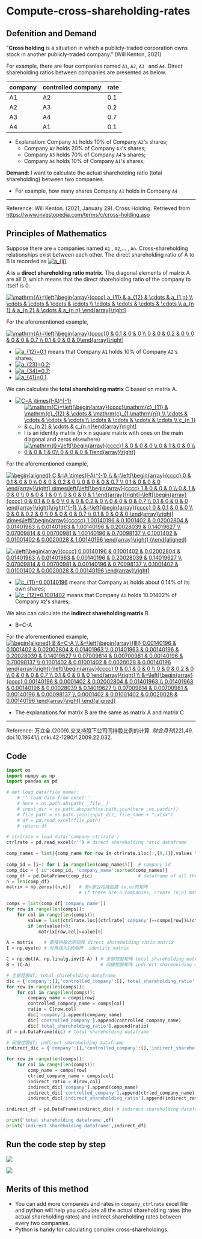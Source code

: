 # Compute-cross-shareholding-rates
## Defenition and Demand

"**Cross holding** is a situation in which a publicly-traded corporation owns stock in another publicly-traded company." (Will Kenton, 2021)

For example, there are four companies named `A1`, `A2`, `A3 ` and  `A4`. Direct shareholding ratios between companies are presented as below.

| company | controlled company | rate |
| ------- | ------------------ | ---- |
| A1      | A2                 | 0.1  |
| A2      | A3                 | 0.2  |
| A3      | A4                 | 0.7  |
| A4      | A1                 | 0.1  |

* Explanation: Company `A1` holds 10% of Company `A2`'s shares; 
  * Company `A2` holds 20% of Company `A3`'s shares; 
  * Company `A3` holds 70% of Company `A4`'s shares; 
  * Company `A4` holds 10% of Company `A1`'s shares;

**Demand**: I want to calculate the actual shareholding ratio (total shareholding) between two companies.

- For example,  how many shares Company `A1` holds in Company `A4` 

****

Reference: Will Kenton. (2021, January 29). Cross Holding. Retrieved from https://www.investopedia.com/terms/c/cross-holding.asp



## Principles of Mathematics

Suppose there are `n` companies named `A1` , `A2`,... , `An`. Cross-shareholding relationships exist between each other. The direct shareholding ratio of A to B is recorded as <a href="https://www.codecogs.com/eqnedit.php?latex=a_{ij}" target="_blank"><img src="https://latex.codecogs.com/gif.latex?a_{ij}" title="a_{ij}" /></a>.

$A$ is a **direct shareholding ratio matrix**. The diagonal elements of matrix A are all 0, which means that the direct shareholding ratio of the company to itself is 0.

<a href="https://www.codecogs.com/eqnedit.php?latex=\mathrm{A}=\left[\begin{array}{cccc}&space;a_{11}&space;&&space;a_{12}&space;&&space;\cdots&space;&&space;a_{1&space;n}&space;\\&space;\cdots&space;&&space;\cdots&space;&&space;\cdots&space;&&space;\cdots&space;\\&space;\cdots&space;&&space;\cdots&space;&&space;\cdots&space;&&space;\cdots&space;\\&space;a_{n&space;1}&space;&&space;a_{n&space;2}&space;&&space;\cdots&space;&&space;a_{n&space;n}&space;\end{array}\right]" target="_blank"><img src="https://latex.codecogs.com/gif.latex?\mathrm{A}=\left[\begin{array}{cccc}&space;a_{11}&space;&&space;a_{12}&space;&&space;\cdots&space;&&space;a_{1&space;n}&space;\\&space;\cdots&space;&&space;\cdots&space;&&space;\cdots&space;&&space;\cdots&space;\\&space;\cdots&space;&&space;\cdots&space;&&space;\cdots&space;&&space;\cdots&space;\\&space;a_{n&space;1}&space;&&space;a_{n&space;2}&space;&&space;\cdots&space;&&space;a_{n&space;n}&space;\end{array}\right]" title="\mathrm{A}=\left[\begin{array}{cccc} a_{11} & a_{12} & \cdots & a_{1 n} \\ \cdots & \cdots & \cdots & \cdots \\ \cdots & \cdots & \cdots & \cdots \\ a_{n 1} & a_{n 2} & \cdots & a_{n n} \end{array}\right]" /></a>


For the aforementioned example,

<a href="https://www.codecogs.com/eqnedit.php?latex=\mathrm{A}=\left[\begin{array}{cccc}0&space;&&space;0.1&space;&&space;0&space;&&space;0&space;\\&space;0&space;&&space;0&space;&&space;0.2&space;&&space;0&space;\\&space;0&space;&&space;0&space;&&space;0&space;&&space;0.7&space;\\&space;0.1&space;&&space;0&space;&&space;0&space;&&space;0\end{array}\right]" target="_blank"><img src="https://latex.codecogs.com/gif.latex?\mathrm{A}=\left[\begin{array}{cccc}0&space;&&space;0.1&space;&&space;0&space;&&space;0&space;\\&space;0&space;&&space;0&space;&&space;0.2&space;&&space;0&space;\\&space;0&space;&&space;0&space;&&space;0&space;&&space;0.7&space;\\&space;0.1&space;&&space;0&space;&&space;0&space;&&space;0\end{array}\right]" title="\mathrm{A}=\left[\begin{array}{cccc}0 & 0.1 & 0 & 0 \\ 0 & 0 & 0.2 & 0 \\ 0 & 0 & 0 & 0.7 \\ 0.1 & 0 & 0 & 0\end{array}\right]" /></a>

- <a href="https://www.codecogs.com/eqnedit.php?latex=a_{12}=0.1" target="_blank"><img src="https://latex.codecogs.com/gif.latex?a_{12}=0.1" title="a_{12}=0.1" /></a> means that Company `A1` holds 10% of Company `A2`'s shares; 
- <a href="https://www.codecogs.com/eqnedit.php?latex=a_{23}=0.2" target="_blank"><img src="https://latex.codecogs.com/gif.latex?a_{23}=0.2" title="a_{23}=0.2" /></a>;  
- <a href="https://www.codecogs.com/eqnedit.php?latex=a_{34}=0.7" target="_blank"><img src="https://latex.codecogs.com/gif.latex?a_{34}=0.7" title="a_{34}=0.7" /></a>;  
- <a href="https://www.codecogs.com/eqnedit.php?latex=a_{41}=0.1" target="_blank"><img src="https://latex.codecogs.com/gif.latex?a_{41}=0.1" title="a_{41}=0.1" /></a>.

We can calculate the **total shareholding matrix** C based on matrix A.

- <a href="https://www.codecogs.com/eqnedit.php?latex=C=A&space;\times(I-A)^{-1}" target="_blank"><img src="https://latex.codecogs.com/gif.latex?C=A&space;\times(I-A)^{-1}" title="C=A \times(I-A)^{-1}" /></a>
  - <a href="https://www.codecogs.com/eqnedit.php?latex=\mathrm{C}=\left[\begin{array}{cccc}\mathrm{c}_{11}&space;&&space;\mathrm{c}_{12}&space;&&space;\cdots&space;&&space;\mathrm{c}_{1&space;\mathrm{n}}&space;\\&space;\cdots&space;&&space;\cdots&space;&&space;\cdots&space;&&space;\cdots&space;\\&space;\cdots&space;&&space;\cdots&space;&&space;\cdots&space;&&space;\cdots&space;\\&space;c_{n&space;1}&space;&&space;c_{n&space;2}&space;&&space;\cdots&space;&&space;c_{n&space;n}\end{array}\right]" target="_blank"><img src="https://latex.codecogs.com/gif.latex?\mathrm{C}=\left[\begin{array}{cccc}\mathrm{c}_{11}&space;&&space;\mathrm{c}_{12}&space;&&space;\cdots&space;&&space;\mathrm{c}_{1&space;\mathrm{n}}&space;\\&space;\cdots&space;&&space;\cdots&space;&&space;\cdots&space;&&space;\cdots&space;\\&space;\cdots&space;&&space;\cdots&space;&&space;\cdots&space;&&space;\cdots&space;\\&space;c_{n&space;1}&space;&&space;c_{n&space;2}&space;&&space;\cdots&space;&&space;c_{n&space;n}\end{array}\right]" title="\mathrm{C}=\left[\begin{array}{cccc}\mathrm{c}_{11} & \mathrm{c}_{12} & \cdots & \mathrm{c}_{1 \mathrm{n}} \\ \cdots & \cdots & \cdots & \cdots \\ \cdots & \cdots & \cdots & \cdots \\ c_{n 1} & c_{n 2} & \cdots & c_{n n}\end{array}\right]" /></a>
  - I is an identity matrix  (n × n square matrix with ones on the main diagonal and zeros elsewhere)
  - <a href="https://www.codecogs.com/eqnedit.php?latex=\mathrm{I}=\left[\begin{array}{cccc}1&space;&&space;0&space;&&space;0&space;&&space;0&space;\\&space;0&space;&&space;1&space;&&space;0&space;&&space;0&space;\\&space;0&space;&&space;0&space;&&space;1&space;&&space;0\\&space;0&space;&&space;0&space;&&space;0&space;&&space;1\end{array}\right]" target="_blank"><img src="https://latex.codecogs.com/gif.latex?\mathrm{I}=\left[\begin{array}{cccc}1&space;&&space;0&space;&&space;0&space;&&space;0&space;\\&space;0&space;&&space;1&space;&&space;0&space;&&space;0&space;\\&space;0&space;&&space;0&space;&&space;1&space;&&space;0\\&space;0&space;&&space;0&space;&&space;0&space;&&space;1\end{array}\right]" title="\mathrm{I}=\left[\begin{array}{cccc}1 & 0 & 0 & 0 \\ 0 & 1 & 0 & 0 \\ 0 & 0 & 1 & 0\\ 0 & 0 & 0 & 1\end{array}\right]" /></a>

For the aforementioned example,

<a href="https://www.codecogs.com/eqnedit.php?latex=\begin{aligned}&space;C&space;&=A&space;\times(I-A)^{-1}&space;\\&space;&=\left[\begin{array}{cccc}&space;0&space;&&space;0.1&space;&&space;0&space;&&space;0&space;\\&space;0&space;&&space;0&space;&&space;0.2&space;&&space;0&space;\\&space;0&space;&&space;0&space;&&space;0&space;&&space;0.7&space;\\&space;0.1&space;&&space;0&space;&&space;0&space;&&space;0&space;\end{array}\right]&space;\times\left(\left[\begin{array}{cccc}&space;1&space;&&space;0&space;&&space;0&space;&&space;0&space;\\&space;0&space;&&space;1&space;&&space;0&space;&&space;0&space;\\&space;0&space;&&space;0&space;&&space;1&space;&&space;0&space;\\&space;0&space;&&space;0&space;&&space;0&space;&&space;1&space;\end{array}\right]-\left[\begin{array}{cccc}&space;0&space;&&space;0.1&space;&&space;0&space;&&space;0&space;\\&space;0&space;&&space;0&space;&&space;0.2&space;&&space;0&space;\\&space;0&space;&&space;0&space;&&space;0&space;&&space;0.7&space;\\&space;0.1&space;&&space;0&space;&&space;0&space;&&space;0&space;\end{array}\right]\right)^{-1}&space;\\&space;&=\left[\begin{array}{cccc}&space;0&space;&&space;0.1&space;&&space;0&space;&&space;0&space;\\&space;0&space;&&space;0&space;&&space;0.2&space;&&space;0&space;\\&space;0&space;&&space;0&space;&&space;0&space;&&space;0.7&space;\\&space;0.1&space;&&space;0&space;&&space;0&space;&&space;0&space;\end{array}\right]&space;\times\left[\begin{array}{ccccc}&space;1.00140196&space;&&space;0.1001402&space;&&space;0.02002804&space;&&space;0.01401963&space;\\&space;0.01401963&space;&&space;1.00140196&space;&&space;0.20028039&space;&&space;0.14019627&space;\\&space;0.07009814&space;&&space;0.00700981&space;&&space;1.00140196&space;&&space;0.70098137&space;\\&space;0.1001402&space;&&space;0.01001402&space;&&space;0.0020028&space;&&space;1.00140196&space;\end{array}\right]&space;\\\end{aligned}" target="_blank"><img src="https://latex.codecogs.com/gif.latex?\begin{aligned}&space;C&space;&=A&space;\times(I-A)^{-1}&space;\\&space;&=\left[\begin{array}{cccc}&space;0&space;&&space;0.1&space;&&space;0&space;&&space;0&space;\\&space;0&space;&&space;0&space;&&space;0.2&space;&&space;0&space;\\&space;0&space;&&space;0&space;&&space;0&space;&&space;0.7&space;\\&space;0.1&space;&&space;0&space;&&space;0&space;&&space;0&space;\end{array}\right]&space;\times\left(\left[\begin{array}{cccc}&space;1&space;&&space;0&space;&&space;0&space;&&space;0&space;\\&space;0&space;&&space;1&space;&&space;0&space;&&space;0&space;\\&space;0&space;&&space;0&space;&&space;1&space;&&space;0&space;\\&space;0&space;&&space;0&space;&&space;0&space;&&space;1&space;\end{array}\right]-\left[\begin{array}{cccc}&space;0&space;&&space;0.1&space;&&space;0&space;&&space;0&space;\\&space;0&space;&&space;0&space;&&space;0.2&space;&&space;0&space;\\&space;0&space;&&space;0&space;&&space;0&space;&&space;0.7&space;\\&space;0.1&space;&&space;0&space;&&space;0&space;&&space;0&space;\end{array}\right]\right)^{-1}&space;\\&space;&=\left[\begin{array}{cccc}&space;0&space;&&space;0.1&space;&&space;0&space;&&space;0&space;\\&space;0&space;&&space;0&space;&&space;0.2&space;&&space;0&space;\\&space;0&space;&&space;0&space;&&space;0&space;&&space;0.7&space;\\&space;0.1&space;&&space;0&space;&&space;0&space;&&space;0&space;\end{array}\right]&space;\times\left[\begin{array}{ccccc}&space;1.00140196&space;&&space;0.1001402&space;&&space;0.02002804&space;&&space;0.01401963&space;\\&space;0.01401963&space;&&space;1.00140196&space;&&space;0.20028039&space;&&space;0.14019627&space;\\&space;0.07009814&space;&&space;0.00700981&space;&&space;1.00140196&space;&&space;0.70098137&space;\\&space;0.1001402&space;&&space;0.01001402&space;&&space;0.0020028&space;&&space;1.00140196&space;\end{array}\right]&space;\\\end{aligned}" title="\begin{aligned} C &=A \times(I-A)^{-1} \\ &=\left[\begin{array}{cccc} 0 & 0.1 & 0 & 0 \\ 0 & 0 & 0.2 & 0 \\ 0 & 0 & 0 & 0.7 \\ 0.1 & 0 & 0 & 0 \end{array}\right] \times\left(\left[\begin{array}{cccc} 1 & 0 & 0 & 0 \\ 0 & 1 & 0 & 0 \\ 0 & 0 & 1 & 0 \\ 0 & 0 & 0 & 1 \end{array}\right]-\left[\begin{array}{cccc} 0 & 0.1 & 0 & 0 \\ 0 & 0 & 0.2 & 0 \\ 0 & 0 & 0 & 0.7 \\ 0.1 & 0 & 0 & 0 \end{array}\right]\right)^{-1} \\ &=\left[\begin{array}{cccc} 0 & 0.1 & 0 & 0 \\ 0 & 0 & 0.2 & 0 \\ 0 & 0 & 0 & 0.7 \\ 0.1 & 0 & 0 & 0 \end{array}\right] \times\left[\begin{array}{ccccc} 1.00140196 & 0.1001402 & 0.02002804 & 0.01401963 \\ 0.01401963 & 1.00140196 & 0.20028039 & 0.14019627 \\ 0.07009814 & 0.00700981 & 1.00140196 & 0.70098137 \\ 0.1001402 & 0.01001402 & 0.0020028 & 1.00140196 \end{array}\right] \\\end{aligned}" /></a>

  <a href="https://www.codecogs.com/eqnedit.php?latex==\left[\begin{array}{cccc}&space;0.00140196&space;&&space;0.1001402&space;&&space;0.02002804&space;&&space;0.01401963&space;\\&space;0.01401963&space;&&space;0.00140196&space;&&space;0.20028039&space;&&space;0.14019627&space;\\&space;0.07009814&space;&&space;0.00700981&space;&&space;0.00140196&space;&&space;0.70098137&space;\\&space;0.1001402&space;&&space;0.01001402&space;&&space;0.0020028&space;&&space;0.00140196&space;\end{array}\right]" target="_blank"><img src="https://latex.codecogs.com/gif.latex?=\left[\begin{array}{cccc}&space;0.00140196&space;&&space;0.1001402&space;&&space;0.02002804&space;&&space;0.01401963&space;\\&space;0.01401963&space;&&space;0.00140196&space;&&space;0.20028039&space;&&space;0.14019627&space;\\&space;0.07009814&space;&&space;0.00700981&space;&&space;0.00140196&space;&&space;0.70098137&space;\\&space;0.1001402&space;&&space;0.01001402&space;&&space;0.0020028&space;&&space;0.00140196&space;\end{array}\right]" title="=\left[\begin{array}{cccc} 0.00140196 & 0.1001402 & 0.02002804 & 0.01401963 \\ 0.01401963 & 0.00140196 & 0.20028039 & 0.14019627 \\ 0.07009814 & 0.00700981 & 0.00140196 & 0.70098137 \\ 0.1001402 & 0.01001402 & 0.0020028 & 0.00140196 \end{array}\right]" /></a>

- <a href="https://www.codecogs.com/eqnedit.php?latex=c_{11}=0.00140196" target="_blank"><img src="https://latex.codecogs.com/gif.latex?c_{11}=0.00140196" title="c_{11}=0.00140196" /></a> means that Company `A1` holds about 0.14% of its own shares; 
- <a href="https://www.codecogs.com/eqnedit.php?latex=c_{12}=0.1001402" target="_blank"><img src="https://latex.codecogs.com/gif.latex?c_{12}=0.1001402" title="c_{12}=0.1001402" /></a> means that Company `A1` holds 10.01402% of Company `A2`'s shares; 

We also can calculate the **indirect shareholding matrix** B

- B=C-A

For the aforementioned example,
<a href="https://www.codecogs.com/eqnedit.php?latex=\begin{aligned}&space;B&space;&=C-A&space;\\&space;&=\left[\begin{array}{llll}&space;0.00140196&space;&&space;0.1001402&space;&&space;0.02002804&space;&&space;0.01401963&space;\\&space;0.01401963&space;&&space;0.00140196&space;&&space;0.20028039&space;&&space;0.14019627&space;\\&space;0.07009814&space;&&space;0.00700981&space;&&space;0.00140196&space;&&space;0.70098137&space;\\&space;0.1001402&space;&&space;0.01001402&space;&&space;0.0020028&space;&&space;0.00140196&space;\end{array}\right]-\left[\begin{array}{cccc}&space;0&space;&&space;0.1&space;&&space;0&space;&&space;0&space;\\&space;0&space;&&space;0&space;&&space;0.2&space;&&space;0&space;\\&space;0&space;&&space;0&space;&&space;0&space;&&space;0.7&space;\\&space;0.1&space;&&space;0&space;&&space;0&space;&&space;0&space;\end{array}\right]&space;\\&space;&=\left[\begin{array}{cccc}&space;0.00140196&space;&&space;0.0001402&space;&&space;0.02002804&space;&&space;0.01401963&space;\\&space;0.01401963&space;&&space;0.00140196&space;&&space;0.00028039&space;&&space;0.14019627&space;\\&space;0.07009814&space;&&space;0.00700981&space;&&space;0.00140196&space;&&space;0.00098137&space;\\&space;0.0001402&space;&&space;0.01001402&space;&&space;0.0020028&space;&&space;0.00140196&space;\end{array}\right]&space;\end{aligned}" target="_blank"><img src="https://latex.codecogs.com/gif.latex?\begin{aligned}&space;B&space;&=C-A&space;\\&space;&=\left[\begin{array}{llll}&space;0.00140196&space;&&space;0.1001402&space;&&space;0.02002804&space;&&space;0.01401963&space;\\&space;0.01401963&space;&&space;0.00140196&space;&&space;0.20028039&space;&&space;0.14019627&space;\\&space;0.07009814&space;&&space;0.00700981&space;&&space;0.00140196&space;&&space;0.70098137&space;\\&space;0.1001402&space;&&space;0.01001402&space;&&space;0.0020028&space;&&space;0.00140196&space;\end{array}\right]-\left[\begin{array}{cccc}&space;0&space;&&space;0.1&space;&&space;0&space;&&space;0&space;\\&space;0&space;&&space;0&space;&&space;0.2&space;&&space;0&space;\\&space;0&space;&&space;0&space;&&space;0&space;&&space;0.7&space;\\&space;0.1&space;&&space;0&space;&&space;0&space;&&space;0&space;\end{array}\right]&space;\\&space;&=\left[\begin{array}{cccc}&space;0.00140196&space;&&space;0.0001402&space;&&space;0.02002804&space;&&space;0.01401963&space;\\&space;0.01401963&space;&&space;0.00140196&space;&&space;0.00028039&space;&&space;0.14019627&space;\\&space;0.07009814&space;&&space;0.00700981&space;&&space;0.00140196&space;&&space;0.00098137&space;\\&space;0.0001402&space;&&space;0.01001402&space;&&space;0.0020028&space;&&space;0.00140196&space;\end{array}\right]&space;\end{aligned}" title="\begin{aligned} B &=C-A \\ &=\left[\begin{array}{llll} 0.00140196 & 0.1001402 & 0.02002804 & 0.01401963 \\ 0.01401963 & 0.00140196 & 0.20028039 & 0.14019627 \\ 0.07009814 & 0.00700981 & 0.00140196 & 0.70098137 \\ 0.1001402 & 0.01001402 & 0.0020028 & 0.00140196 \end{array}\right]-\left[\begin{array}{cccc} 0 & 0.1 & 0 & 0 \\ 0 & 0 & 0.2 & 0 \\ 0 & 0 & 0 & 0.7 \\ 0.1 & 0 & 0 & 0 \end{array}\right] \\ &=\left[\begin{array}{cccc} 0.00140196 & 0.0001402 & 0.02002804 & 0.01401963 \\ 0.01401963 & 0.00140196 & 0.00028039 & 0.14019627 \\ 0.07009814 & 0.00700981 & 0.00140196 & 0.00098137 \\ 0.0001402 & 0.01001402 & 0.0020028 & 0.00140196 \end{array}\right] \end{aligned}" /></a>

- The explanations for matrix B are the same as matrix A and matrix C

****

Reference:  万立全.(2009).交叉持股下公司间持股比例的计算. *财会月刊*(22),49. doi:10.19641/j.cnki.42-1290/f.2009.22.032.


## Code
```python
import os
import numpy as np 
import pandas as pd 

# def load_data(file_name):
    # '''load data from excel'''
    # here = os.path.abspath(__file__)
    # input_dir = os.path.abspath(os.path.join(here ,os.pardir))
    # file_path = os.path.join(input_dir, file_name + ".xlsx")
    # df = pd.read_excel(file_path)
    # return df

# ctrlrate = load_data('company_ctrlrate') 
ctrlrate = pd.read_excel(r'') # direct shareholding ratio dataframe

comp_names = list({comp_name for row in ctrlrate.iloc[:,[0,1]].values for comp_name in row}) # 获取控股公司和被控股公司名，集合去重，转list
                                                                                             # company name
comp_id = [i+1 for i in range(len(comp_names))]  # company id
comp_dic = {'id':comp_id, 'company_name':sorted(comp_names)}
comp_df = pd.DataFrame(comp_dic)                 # dataframe of all the companies
n = len(comp_df)
matrix = np.zeros((n,n))   # 有n家公司就创建 (n,n)的矩阵
                           # if there are n companies, create (n,n) matrix

comps = list(comp_df['company_name'])
for row in range(len(comps)):
    for col in range(len(comps)):
        value = list(ctrlrate.loc[(ctrlrate['company']==comps[row])&(ctrlrate['controlled_company']==comps[col]),'rate'])    
        if len(value)>0:
            matrix[row,col]=value[0]      

A = matrix    # 直接持股比例矩阵 direct shareholding ratio matrix
I = np.eye(n) # 对角线为1的矩阵  identity matrix

C = np.dot(A, np.linalg.inv(I-A) ) # 全部控股矩阵 total shareholding matrix; C = A*(I-A)^{-1}
B = (C-A)                          # 间接控股矩阵 indirect shareholding matrix

# 全部控股df; total shareholding dataframe
dic = {'company':[],'controlled_company':[],'total_shareholding_ratio':[]}
for row in range(len(comps)):
    for col in range(len(comps)):       
        company_name = comps[row]
        controlled_company_name = comps[col] 
        ratio = C[row,col]
        dic['company'].append(company_name)
        dic['controlled_company'].append(controlled_company_name)
        dic['total_shareholding_ratio'].append(ratio)
df = pd.DataFrame(dic) # total shareholding dataframe

# 间接控股df; indirect shareholding dataframe
indirect_dic = {'company':[],'controlled_company':[],'indirect_shareholding_ratio':[]}

for row in range(len(comps)):
    for col in range(len(comps)):       
        comp_name = comps[row]
        ctrled_company_name = comps[col] 
        indirect_ratio = B[row,col]
        indirect_dic['company'].append(comp_name)
        indirect_dic['controlled_company'].append(ctrled_company_name)
        indirect_dic['indirect_shareholding_ratio'].append(indirect_ratio)

indirect_df = pd.DataFrame(indirect_dic) # indirect shareholding dataframe

print('total shareholding dataframe',df)
print('indirect shareholding dataframe',indirect_df)

```


## Run the code step by step

![](https://i.loli.net/2021/03/18/fz1JlqcREknSmFW.png)

![](https://i.loli.net/2021/03/18/1hzjIqYmXxAaSb9.png)



## Merits of this method

- You can add more companies and rates in  `company_ctrlrate` excel file and python will help you calculate all the actual shareholding rates (the actual shareholding rates) and indirect shareholding rates between every two companies.
- Python is handy for calculating complex cross-shareholdings.
